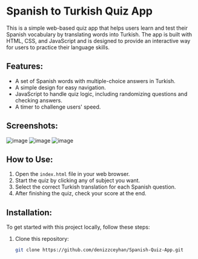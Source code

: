 # Spanish to Turkish Quiz App

This is a simple web-based quiz app that helps users learn and test their Spanish vocabulary by translating words into Turkish. The app is built with HTML, CSS, and JavaScript and is designed to provide an interactive way for users to practice their language skills.

## Features:
- A set of Spanish words with multiple-choice answers in Turkish.
- A simple design for easy navigation.
- JavaScript to handle quiz logic, including randomizing questions and checking answers.
- A timer to challenge users' speed.
## Screenshots:
![image](https://github.com/user-attachments/assets/7fceee82-84f9-4b90-9b78-61f850d31d5f)
![image](https://github.com/user-attachments/assets/541afcb4-4f23-4d2c-9633-cc3fae9e71b2)
![image](https://github.com/user-attachments/assets/45850312-ab75-4119-ba86-5b6d9fc0b7a2)



## How to Use:
1. Open the `index.html` file in your web browser.
2. Start the quiz by clicking any of subject you want.
3. Select the correct Turkish translation for each Spanish question.
4. After finishing the quiz, check your score at the end.

## Installation:
To get started with this project locally, follow these steps:

1. Clone this repository:
   ```bash
   git clone https://github.com/denizzceyhan/Spanish-Quiz-App.git
